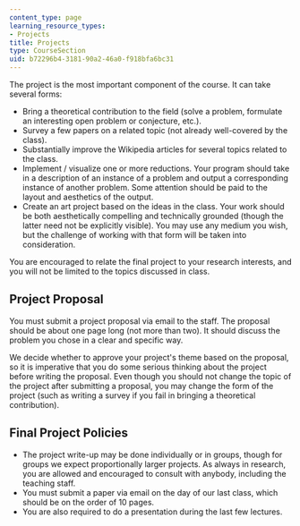 ```yaml
---
content_type: page
learning_resource_types:
- Projects
title: Projects
type: CourseSection
uid: b72296b4-3181-90a2-46a0-f918bfa6bc31
---
```


The project is the most important component of the course. It can take several forms:

*   Bring a theoretical contribution to the field (solve a problem, formulate an interesting open problem or conjecture, etc.).
*   Survey a few papers on a related topic (not already well-covered by the class).
*   Substantially improve the Wikipedia articles for several topics related to the class.
*   Implement / visualize one or more reductions. Your program should take in a description of an instance of a problem and output a corresponding instance of another problem. Some attention should be paid to the layout and aesthetics of the output.
*   Create an art project based on the ideas in the class. Your work should be both aesthetically compelling and technically grounded (though the latter need not be explicitly visible). You may use any medium you wish, but the challenge of working with that form will be taken into consideration.

You are encouraged to relate the final project to your research interests, and you will not be limited to the topics discussed in class.

Project Proposal
----------------

You must submit a project proposal via email to the staff. The proposal should be about one page long (not more than two). It should discuss the problem you chose in a clear and specific way.

We decide whether to approve your project's theme based on the proposal, so it is imperative that you do some serious thinking about the project before writing the proposal. Even though you should not change the topic of the project after submitting a proposal, you may change the form of the project (such as writing a survey if you fail in bringing a theoretical contribution).

Final Project Policies
----------------------

*   The project write-up may be done individually or in groups, though for groups we expect proportionally larger projects. As always in research, you are allowed and encouraged to consult with anybody, including the teaching staff.
*   You must submit a paper via email on the day of our last class, which should be on the order of 10 pages.
*   You are also required to do a presentation during the last few lectures.